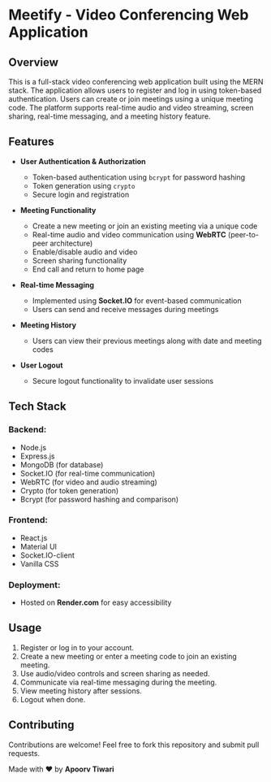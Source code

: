 # Meetify - Video Conferencing Web Application

## Overview
This is a full-stack video conferencing web application built using the MERN stack. The application allows users to register and log in using token-based authentication. Users can create or join meetings using a unique meeting code. The platform supports real-time audio and video streaming, screen sharing, real-time messaging, and a meeting history feature. 

## Features
- **User Authentication & Authorization**
  - Token-based authentication using `bcrypt` for password hashing
  - Token generation using `crypto`
  - Secure login and registration

- **Meeting Functionality**
  - Create a new meeting or join an existing meeting via a unique code
  - Real-time audio and video communication using **WebRTC** (peer-to-peer architecture)
  - Enable/disable audio and video
  - Screen sharing functionality
  - End call and return to home page

- **Real-time Messaging**
  - Implemented using **Socket.IO** for event-based communication
  - Users can send and receive messages during meetings

- **Meeting History**
  - Users can view their previous meetings along with date and meeting codes

- **User Logout**
  - Secure logout functionality to invalidate user sessions

## Tech Stack
### Backend:
- Node.js
- Express.js
- MongoDB (for database)
- Socket.IO (for real-time communication)
- WebRTC (for video and audio streaming)
- Crypto (for token generation)
- Bcrypt (for password hashing and comparison)

### Frontend:
- React.js
- Material UI
- Socket.IO-client
- Vanilla CSS

### Deployment:
- Hosted on **Render.com** for easy accessibility

## Usage
1. Register or log in to your account.
2. Create a new meeting or enter a meeting code to join an existing meeting.
3. Use audio/video controls and screen sharing as needed.
4. Communicate via real-time messaging during the meeting.
5. View meeting history after sessions.
6. Logout when done.

## Contributing
Contributions are welcome! Feel free to fork this repository and submit pull requests.

Made with ❤️ by **Apoorv Tiwari**




